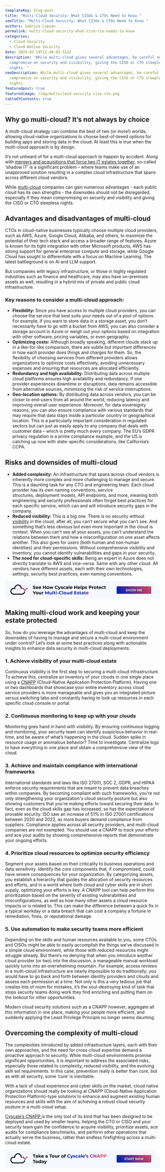 ```yaml
---
templateKey: blog-post
title: "Multi-Cloud Security: What CISOs & CTOs Need to Know "
seoTitle: "Multi-Cloud Security: What CISOs & CTOs Need to Know "
authors: Sabrina Lupșan
permalink: multi-cloud-security-what-ciso-cto-needs-to-know
categories:
  - Cloud Security
  - Cloud Native Security
date: 2024-02-19T11:40:03.512Z
description: "While multi-cloud gives several advantages, be careful not to
  compromise on security and visibility, giving the CISO or CTO sleepless
  nights. "
seoDescription: While multi-cloud gives several advantages, be careful not to
  compromise on security and visibility, giving the CISO or CTO sleepless
  nights.
featuredpost: true
featuredimage: /img/multicloud-security-ciso-cto.png
tableOfContents: true
---
```

## Why go multi-cloud? It’s not always by choice 

A multi-cloud strategy can combine the best of two (or more!) worlds, allowing cloud-native organizations to choose best-of-breed options for building apps and storing data in the cloud. At least this is true when the multi-cloud approach is by design.  

It’s not unheard of for a multi-cloud approach to happen by accident. Along with [mergers and acquisitions that force two IT estates together](https://cyscale.com/blog/cloud-security-assessment-vital-part-mergers-acquisitions/), so-called ‘shadow IT’ is a significant problem – where teams make use of an unapproved solution resulting in a complex cloud infrastructure that spans across different cloud vendors.  

While [multi-cloud](https://cyscale.com/blog/cloud-native-tools-multi-cloud/) companies can gain numerous advantages - each public cloud has its own strengths - the downsides should not be disregarded, especially if they mean compromising on security and visibility and giving the CISO or CTO sleepless nights. 

## Advantages and disadvantages of multi-cloud 

CTOs in cloud-native businesses typically choose multiple cloud providers, such as AWS, Azure, Google Cloud, Alibaba, and others, to maximize the potential of their tech stack and access a broader range of features. Azure is known for its tight integration with other Microsoft products, AWS has strong support for general enterprise compute and storage, while Google Cloud has sought to differentiate with a focus on Machine Learning. The latest battleground is on AI and LLM support.  

But companies with legacy infrastructure, or those in highly regulated industries such as finance and healthcare, may also have on-premises assets as well, resulting in a hybrid mix of private and public cloud infrastructure. 

### Key reasons to consider a multi-cloud approach: 

* **Flexibility:** Since you have access to multiple cloud providers, you can choose the service that best suits your needs out of a pool of options. For example, if you want to store data in a storage asset, you don’t necessarily have to go with a bucket from AWS; you can also consider a storage account in Azure or weigh out your options based on integration with other software, pricing variables, or even geography.  
* **Optimizing costs:** Although broadly speaking, different clouds stack up in a like-for-like comparison, there are subtle but important differences in how each provider does things and charges for them. So, the flexibility of choosing services from different providers allows organizations to optimize costs effectively, avoiding unnecessary expenses and ensuring that resources are allocated efficiently. 
* **Redundancy and high availability:** Distributing data across multiple cloud platforms ensures high availability and redundancy. If one provider experiences downtime or disruptions, data remains accessible from alternative sources, minimizing the risk of service interruptions. 
* **Geo-location options:** By distributing data across vendors, you can be closer to end-users from all around the world, reducing latency and improving overall user experience. Moreover, for data sovereignty reasons, you can also ensure compliance with various standards that may require that data stays inside a particular country or geographical location. This is a particularly important consideration in regulated sectors but can just as easily apply to any company that deals with customer data – which is pretty much every company. The EU’s GDPR privacy regulation is a prime compliance example, and the US is catching up now with state-specific considerations, like California’s CCPA.  

## Risks and downsides of multi-cloud 

* **Added complexity:** An infrastructure that spans across cloud vendors is inherently more complex and more challenging to manage and secure. This is a daunting task for any CTO and engineering team. Each cloud provider has its own naming conventions, service structures, deployment models, API endpoints, and more, meaning both engineering and security professionals often forget best practices for each specific service, which can and will introduce security gaps in the company. 
* **Reduced visibility:** This is a big one. There is no security without [visibility](https://cyscale.com/blog/provide-visibility-in-cloud-okta-integration/) in the cloud, after all, you can’t secure what you can’t see. And something that’s less obvious but even more important in the cloud is context. When you can’t see all your assets, you can’t understand the relations between them and how a misconfiguration on one asset affects another. This also goes for users (both human and non-human identities) and their permissions. Without comprehensive visibility and inventory, you cannot identify vulnerabilities and gaps in your security.  
* **The need for cloud-specific skills:** Being an expert in Azure does not directly translate to AWS and vice-versa. Same with any other cloud. All vendors have different assets, each with their own technologies, settings, security best practices, even naming conventions.  

<a href="https://cyscale.com/full-platform-tour/"><img src="/img/blog-cta-multicloud.png" alt="See how Cyscale protects your multi-cloud estate" title="" class=" blog-image-shadow " style="width:auto;height:auto;"/></a>

## Making multi-cloud work and keeping your estate protected 

So, how do you leverage the advantages of multi-cloud and keep the downsides of having to manage and secure a multi-cloud environment under control? Let’s look at some best practices along with actionable insights to enhance data security in multi-cloud deployments. 

### 1. Achieve visibility of your multi-cloud estate 

Continuous visibility is the first step to securing a multi-cloud infrastructure. To achieve this, centralize an inventory of your clouds in one single place using a [CNAPP](https://cyscale.com/products/cnapp/) (Cloud-Native Application Protection Platform). Having one or two dashboards that showcase your entire inventory across cloud service providers is more manageable and gives you an integrated picture versus switching tabs and constantly having to look up resources in each specific cloud console or portal.  

### 2. Continuous monitoring to keep up with your clouds 

Monitoring goes hand in hand with visibility. By ensuring continuous logging and monitoring, your security team can identify suspicious behavior in real-time, and be aware of what’s happening in the cloud. Sudden spike in resource usage or anomalous behavior? Time to investigate. Centralize logs to have everything in one place and obtain a comprehensive view of the cloud. 

### 3. Achieve and maintain compliance with international frameworks 

International standards and laws like ISO 27001, SOC 2, GDPR, and HIPAA enforce security requirements that are meant to prevent data breaches within companies. By becoming compliant with such frameworks, you're not only strengthening your organization's cloud security posture but also showing customers that you're making efforts toward securing their data. In fact, even as the cloud skills gap has increased, so has the expectation of provable security. ISO saw an increase of 51% in ISO 27001 certifications between 2020 and 2022, as more buyers demand compliance from suppliers. Compliance applies across all security providers, and multi-cloud companies are not exempted. You should use a CNAPP to track your efforts and ace your audits by showing comprehensive reports that demonstrate your ongoing efforts. 

### 4. Prioritize cloud resources to optimize security efficiency  

Segment your assets based on their criticality to business operations and data sensitivity. Identify the core components that, if compromised, could have severe consequences for your organization. By categorizing assets, you establish a hierarchy that guides the allocation of security resources and efforts, and in a world where both cloud and cyber skills are in short supply, optimizing your efforts is key. A CNAPP tool can help perform this prioritization based on the severity of existing vulnerabilities and misconfigurations, as well as how many other assets a cloud resource impacts or is related to. This can make the difference between a quick fix in a typical workday or a data breach that can cost a company a fortune in remediation, fines, or reputational damage.  

### 5. Use automation to make security teams more efficient 

Depending on the skills and human resources available to you, some CTOs and CISOs might be able to easily accomplish the things we’ve discussed in a simple cloud environment, while those with reduced resources might struggle already. But there’s no denying that when you introduce another cloud provider (or two) into the discussion, a manageable manual workload quickly turns into an overwhelming mountain. For example, access reviews in a multi-cloud infrastructure are nearly impossible to do traditionally; you would have to go back and forth between identity providers and clouds and assess each permission at a time. Not only is this a very tedious job that creates lots of room for mistakes, it’s the soul-destroying kind of task that stops security teams doing work they find enriching and putting them on the lookout for other opportunities.  

Modern cloud security solutions such as a CNAPP however, aggregate all this information in one place, making your people more efficient, and suddenly applying the Least Privilege Principle no longer seems daunting.  

## Overcoming the complexity of multi-cloud  

The complexities introduced by added infrastructure layers, each with their own approaches, and the need for cross-cloud expertise demand a proactive approach to security. While multi-cloud environments promise significant opportunities, it is important to address the associated risks, especially those related to complexity, reduced visibility, and the evolving skill set requirements. In this case, prevention really is better than cure, but as with all security, some ‘cure’ is inevitable.  

With a lack of cloud experience and cyber skills on the market, cloud native organizations should really be looking at CNAPP (Cloud-Native Application Protection Platform)-type solutions to enhance and augment existing human resources and skills with the aim of achieving a robust cloud security posture in a multi-cloud setup. 

[Cyscale’s CNAPP ](https://cyscale.com/products/cnapp/)is the only tool of its kind that has been designed to be deployed and used by smaller teams, helping the CTO or CISO and your security team gain the confidence to acquire visibility, prioritize assets, ace audits for compliance benchmarks, and perform other operations that actually serve the business, rather than endless firefighting across a multi-cloud estate.

<a href="https://cyscale.com/full-platform-tour/"><img src="/img/tour-cyscale-cnapp.png" alt="Take a tour of the Cyscale CNAPP" title="" class=" blog-image-shadow " style="width:auto;height:auto;"/></a>